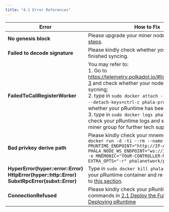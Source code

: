 ```yaml
---
title: "4.1 Error References"
---
```


| **Error**                                                    | **How to Fix**                                               |
| ------------------------------------------------------------ | ------------------------------------------------------------ |
| **No genesis block**                                         | Please upgrade your miner node following [these steps](https://wiki.phala.network/en-us/docs/poc3/3-5-upgrade-miner/). |
| **Failed to decode signature**                               | Please kindly check whether your node has finished syncing.  |
| **FailedToCallRegisterWorker**                               | You may refer to:<br />1. Go to https://telemetry.polkadot.io/#list/Phala%20PoC-3 and check whether your node has finished sycning;<br />2. type in `sudo docker attach --sig-proxy=false --detach-keys=ctrl-c phala-pruntime` to learn whether your pRuntime has been launched<br />3. type in `sudo docker logs phala-pruntime` to check your pRuntime logs and send them to the miner group for further tech support. |
| **Bad privkey derive path**                                  | Please kindly check your mnemonics in `sudo docker run -d -ti --rm --name phala-phost -e PRUNTIME_ENDPOINT="http://IP-ADDRESS:8000" -e PHALA_NODE_WS_ENDPOINT="ws://IP-ADDRESS:9944" -e MNEMONIC="YOUR-CONTROLLER-MNEMONIC" -e EXTRA_OPTS="-r" phalanetwork/phala-poc3-phost` |
| **HyperError(hyper::error::Error)**<br />**HttpError(hyper::http::Error)**<br />**SubxtRpcError(subxt::Error)** | Type in `sudo docker kill phala-pruntime` to kill your pRuntime container and re-run it according to [this section](https://wiki.phala.network/en-us/docs/poc3/2-1-deploy-the-full-stack/#deploying-pruntime). |
| **ConnectionRefused**                                        | Please kindly check your pRuntime following the commands in [2.1 Deploy the Full Stack -> Deploying pRuntime](https://wiki.phala.network/en-us/docs/poc3/2-1-deploy-the-full-stack/#deploying-pruntime) |
